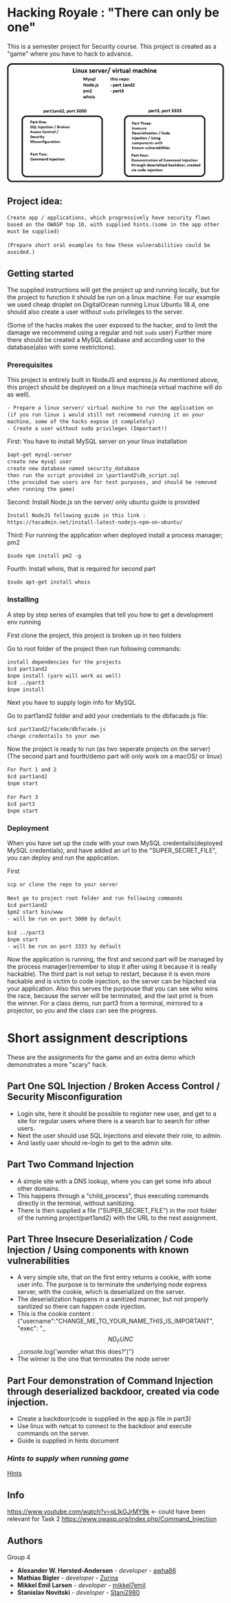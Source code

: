 # Hacking Royale : "There can only be one"
This is a semester project for Security course. This project is created as a "game" where you have to hack to advance.

![overview image](overview.png)

## Project idea:
    
    Create app / applications, which progressively have security flaws based on the OWASP top 10, with supplied hints.(some in the app other must be supplied)

    (Prepare short oral examples to how these vulnerabilities could be avoided.)

##  Getting started
The supplied instructions will get the project up and running locally, but for the project to function it should be run on a linux machine.
For our example we used cheap droplet on DigitalOcean running Linux Ubuntu 18.4, one should also create a user without `sudo` privileges to the server.

(Some of the hacks makes the user exposed to the hacker, and to limit the damage we recommend using a regular and not `sudo` user)
Further more there should be created a MySQL database and according user to the database(also with some restrictions).

### Prerequisites

This project is entirely built in NodeJS and express.js
As mentioned above, this project should be deployed on a linux machine(a virtual machine will do as well).

```
- Prepare a linux server/ virtual machine to run the application on (if you run linux i would still not recommend running it on your machine, some of the hacks expose it completely)
- Create a user without sudo privileges (Important!)
```

First: You have to install MySQL server on your linux installation
``` 
$apt-get mysql-server
create new mysql user
create new database named security_database
then run the script provided in \part1and2\db_script.sql
(the provided two users are for test purposes, and should be removed when running the game)
```

Second: Install Node.js on the server/ only ubuntu guide is provided

```
Install NodeJS following guide in this link : 
https://tecadmin.net/install-latest-nodejs-npm-on-ubuntu/
```

Third: For running the application when deployed install a process manager; pm2

```
$sudo npm install pm2 -g
```

Fourth: Install whois, that is required for second part
```
$sudo apt-get install whois
```

### Installing

A step by step series of examples that tell you how to get a development env running

First clone the project, this project is broken up in two folders

Go to root folder of the project then run following commands:
```
install dependencies for the projects
$cd part1and2
$npm install (yarn will work as well)
$cd ../part3
$npm install
```

Next you have to supply login info for MySQL

Go to part1and2 folder and add your credentials to the dbfacade.js file:
```
$cd part1and2/facade/dbfacade.js
change credentails to your own
```

Now the project is ready to run (as two seperate projects on the server)
(The second part and fourth/demo part will only work on a macOS/ or linux)
```
For Part 1 and 2
$cd part1and2
$npm start

For Part 3
$cd part3
$npm start
```
### Deployment
When you have set up the code with your own MySQL credentails(deployed MySQL credentials), and have added an url to the "SUPER_SECRET_FILE", you can deploy and run the application.

First
```
scp or clone the repo to your server

Next go to project root folder and run following commands
$cd part1and2
$pm2 start bin/www
- will be run on port 3000 by default

$cd ../part3
$npm start
- will be run on port 3333 by default
```
Now the application is running, the first and second part will be managed by the process manager(remember to stop it after using it because it is really hackable).
The third part is not setup to restart, because it is even more hackable and is victim to code injection, so the server can be hijacked via your application. Also this serves the purpouse that you can see who wins the race, because the server will be terminated, and the last print is from the winner. For a class demo, run part3 from a terminal, mirrored to a projector, so you and the class can see the progress.


# Short assignment descriptions
These are the assignments for the game and an extra demo which demonstrates a more "scary" hack.

## Part One SQL Injection / Broken Access Control / Security Misconfiguration
- Login site, here it should be possible to register new user, and get to a site for regular users where there is a search bar to search for other users.
- Next the user should use SQL Injections and elevate their role, to admin.
- And lastly user should re-login to get to the admin site.

## Part Two Command Injection
- A simple site with a DNS lookup, where you can get some info about other domains.
- This happens through a "child_process", thus executing commands directly in the terminal, without sanitizing.
- There is then supplied a file ("SUPER_SECRET_FILE") in the root folder of the running project(part1and2) with the URL to the next assignment. 

## Part Three Insecure Deserialization / Code Injection / Using components with known vulnerabilities
- A very simple site, that on the first entry returns a cookie, with some user info. The purpose is to terminate the underlying node express server, with the cookie, which is deserialized on the server.
- The deserialization happens in a sanitized manner, but not properly sanitized so there can happen code injection.
- This is the cookie content : {"username":"CHANGE_ME_TO_YOUR_NAME_THIS_IS_IMPORTANT", "exec": "_$$ND_FUNC$$_console.log('wonder what this does?')"}
- The winner is the one that terminates the node server

## Part Four demonstration of Command Injection through deserialized backdoor, created via code injection.
- Create a backdoor(code is supplied in the app.js file in part3)
- Use linux with netcat to connect to the backdoor and execute commands on the server.
- Guide is supplied in hints document

### *Hints to supply when running game*
[Hints](hints.md)

## Info
https://www.youtube.com/watch?v=qLIkGJrMY9k <- could have been relevant for Task 2
https://www.owasp.org/index.php/Command_Injection

## Authors
Group 4

* **Alexander W. Hørsted-Andersen** - *developer* - [awha86](https://github.com/awha86)
* **Mathias Bigler** - *developer* - [Zurina](https://github.com/Zurina)
* **Mikkel Emil Larsen** - *developer* - [mikkel7emil](https://github.com/mikkel7emil)
* **Stanislav Novitski** - *developer* - [Stani2980](https://github.com/Stani2980)